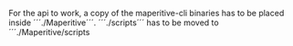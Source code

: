 For the api to work, a copy of the maperitive-cli binaries has to be placed inside ´´´./Maperitive´´´. ´´´./scripts´´´ has to be moved to ´´´./Maperitive/scripts


